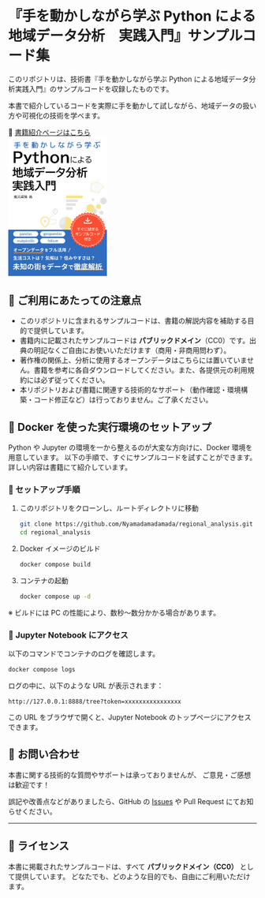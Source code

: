 # 『手を動かしながら学ぶ Python による地域データ分析　実践入門』サンプルコード集

このリポジトリは、技術書『手を動かしながら学ぶ Python による地域データ分析実践入門』のサンプルコードを収録したものです。

本書で紹介しているコードを実際に手を動かして試しながら、地域データの扱い方や可視化の技術を学べます。

📘 <a href="https://www.amazon.co.jp/dp/B0F6TF42QT">書籍紹介ページはこちら</a><br>
<a href="https://www.amazon.co.jp/dp/B0F6TF42QT">
<img src="./cover.jpg" alt="書影" width="200" />
</a>

## 📌 ご利用にあたっての注意点

- このリポジトリに含まれるサンプルコードは、書籍の解説内容を補助する目的で提供しています。
- 書籍内に記載されたサンプルコードは **パブリックドメイン**（CC0）です。出典の明記なくご自由にお使いいただけます（商用・非商用問わず）。
- 著作権の関係上、分析に使用するオープンデータはこちらには置いていません。書籍を参考に各自ダウンロードしてください。また、各提供元の利用規約には必ず従ってください。
- 本リポジトリおよび書籍に関連する技術的なサポート（動作確認・環境構築・コード修正など）は行っておりません。ご了承ください。

## 🐳 Docker を使った実行環境のセットアップ

Python や Jupyter の環境を一から整えるのが大変な方向けに、Docker 環境を用意しています。
以下の手順で、すぐにサンプルコードを試すことができます。
詳しい内容は書籍にて紹介しています。

### 🔧 セットアップ手順

1. このリポジトリをクローンし、ルートディレクトリに移動

   ```bash
   git clone https://github.com/Nyamadamadamada/regional_analysis.git
   cd regional_analysis
   ```

2. Docker イメージのビルド

   ```bash
   docker compose build
   ```

3. コンテナの起動

   ```bash
   docker compose up -d
   ```

※ ビルドには PC の性能により、数秒〜数分かかる場合があります。

### 🚀 Jupyter Notebook にアクセス

以下のコマンドでコンテナのログを確認します。

```bash
docker compose logs
```

ログの中に、以下のような URL が表示されます：

```
http://127.0.0.1:8888/tree?token=xxxxxxxxxxxxxxxx
```

この URL をブラウザで開くと、Jupyter Notebook のトップページにアクセスできます。

## 📮 お問い合わせ

本書に関する技術的な質問やサポートは承っておりませんが、
ご意見・ご感想は歓迎です！

誤記や改善点などがありましたら、GitHub の [Issues](https://github.com/Nyamadamadamada/regional_analysis.gitissues) や Pull Request にてお知らせください。

---

## 💬 ライセンス

本書に掲載されたサンプルコードは、すべて **パブリックドメイン（CC0）** として提供しています。
どなたでも、どのような目的でも、自由にご利用いただけます。
